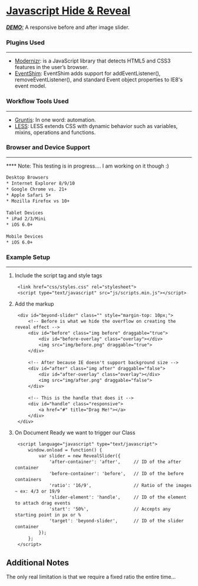 # [Javascript Hide & Reveal](http://visormatt.github.io/image-reveal/)

***[DEMO:](http://sandbox.visualmarvel.com/Javascript/Hide_and_Reveal)*** A responsive before and after image slider.


### Plugins Used
-------------------------------------------
* [Modernizr](http://modernizr.com/): is a JavaScript library that detects HTML5 and CSS3 features in the user’s browser.
* [EventShim](https://github.com/jwmcpeak/EventShim): EventShim adds support for addEventListener(), removeEventListener(), and standard Event object properties to IE8's event model.

### Workflow Tools Used
-------------------------------------------
* [Gruntjs](http://gruntjs.com/): In one word: automation.
* [LESS](http://lesscss.org/): LESS extends CSS with dynamic behavior such as variables, mixins, operations and functions.


### Browser and Device Support
-------------------------------------------
**** Note: This testing is in progress.... I am working on it though :)

	Desktop Browsers
	* Internet Explorer 8/9/10
	* Google Chrome vs. 21+
	* Apple Safari 5+
	* Mozilla Firefox vs 10+

	Tablet Devices
	* iPad 2/3/Mini
	* iOS 6.0+

	Mobile Devices
	* iOS 6.0+


### Example Setup
-------------------------------------------
1. Include the script tag and style tags

		<link href="css/styles.css" rel="stylesheet">
		<script type="text/javascript" src="js/scripts.min.js"></script>

2. Add the markup

		<div id="beyond-slider" class="" style="margin-top: 10px;">
			<!-- Before is what we hide the overflow on creating the reveal effect -->
			<div id="before" class="img before" draggable="true">
				<div id="before-overlay" class="overlay"></div>
				<img src="img/before.png" draggable="true">
			</div>

			<!-- After because IE doesn't support background size -->
			<div id="after" class="img after" draggable="false">
				<div id="after-overlay" class="overlay"></div>
				<img src="img/after.png" draggable="false">
			</div>

			<!-- This is the handle that does it -->
			<div id="handle" class="responsive">
				<a href="#" title="Drag Me!"></a>
			</div>
		</div>

3. On Document Ready we want to trigger our Class

		<script language="javascript" type="text/javascript">
			window.onload = function() {
				var slider = new RevealSlider({
					'after-container': 'after',		// ID of the after container
					'before-container': 'before',	// ID of the before containers
					'ratio': '16/9',				// Ratio of the images ~ ex: 4/3 or 19/9
					'slider-element': 'handle',		// ID of the element to attach drag events
					'start': '50%',					// Accepts any starting point in px or %
					'target': 'beyond-slider',		// ID of the slider container
				});
			};
		</script>


## Additional Notes
The only real limitation is that we require a fixed ratio the entire time...

